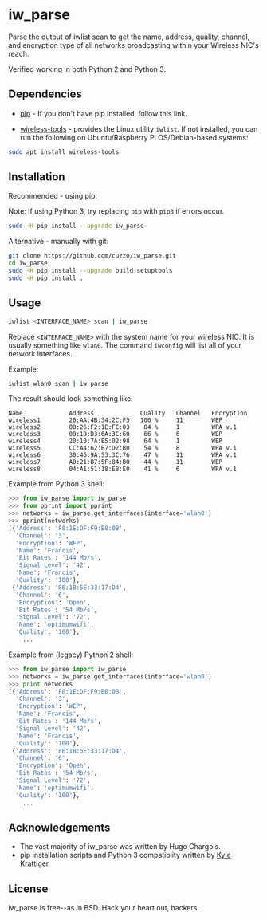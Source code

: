 iw_parse
========

Parse the output of iwlist scan to get the name, address, quality, channel, and encryption type of all networks broadcasting within your Wireless NIC's reach.

Verified working in both Python 2 and Python 3.

Dependencies
------------

* [pip](https://pip.pypa.io/en/latest/installing/ "pip installation guide") - If you don't have pip installed, follow this link.

* [wireless-tools](https://packages.ubuntu.com/focal/wireless-tools) - provides the Linux utility `iwlist`. If not installed, you can run the following on Ubuntu/Raspberry Pi OS/Debian-based systems:

```bash
sudo apt install wireless-tools
```

Installation
------------

Recommended - using pip:

Note: If using Python 3, try replacing `pip` with `pip3` if errors occur. 

```bash
sudo -H pip install --upgrade iw_parse
```

Alternative - manually with git:
```bash
git clone https://github.com/cuzzo/iw_parse.git
cd iw_parse
sudo -H pip install --upgrade build setuptools
sudo -H pip install .
```

Usage
-----

```bash
iwlist <INTERFACE_NAME> scan | iw_parse
```

Replace `<INTERFACE_NAME>` with the system name for your wireless NIC. It is usually something like `wlan0`. The command `iwconfig` will list all of your network interfaces.

Example:

```bash
iwlist wlan0 scan | iw_parse
```

The result should look something like:

```
Name             Address             Quality   Channel   Encryption
wireless1        20:AA:4B:34:2C:F5   100 %     11        WEP
wireless2        00:26:F2:1E:FC:03    84 %     1         WPA v.1
wireless3        00:1D:D3:6A:3C:60    66 %     6         WEP
wireless4        20:10:7A:E5:02:98    64 %     1         WEP
wireless5        CC:A4:62:B7:D2:B0    54 %     8         WPA v.1
wireless6        30:46:9A:53:3C:76    47 %     11        WPA v.1
wireless7        A0:21:B7:5F:84:B0    44 %     11        WEP
wireless8        04:A1:51:18:E8:E0    41 %     6         WPA v.1
```

Example from Python 3 shell:

```python
>>> from iw_parse import iw_parse
>>> from pprint import pprint
>>> networks = iw_parse.get_interfaces(interface='wlan0')
>>> pprint(networks)
[{'Address': 'F8:1E:DF:F9:B0:0B',
  'Channel': '3',
  'Encryption': 'WEP',
  'Name': 'Francis',
  'Bit Rates': '144 Mb/s',
  'Signal Level': '42',
  'Name': 'Francis',
  'Quality': '100'},
 {'Address': '86:1B:5E:33:17:D4',
  'Channel': '6',
  'Encryption': 'Open',
  'Bit Rates': '54 Mb/s',
  'Signal Level': '72',
  'Name': 'optimumwifi',
  'Quality': '100'},
    ...
```

Example from (legacy) Python 2 shell:

```python
>>> from iw_parse import iw_parse
>>> networks = iw_parse.get_interfaces(interface='wlan0')
>>> print networks
[{'Address': 'F8:1E:DF:F9:B0:0B',
  'Channel': '3',
  'Encryption': 'WEP',
  'Name': 'Francis',
  'Bit Rates': '144 Mb/s',
  'Signal Level': '42',
  'Name': 'Francis',
  'Quality': '100'},
 {'Address': '86:1B:5E:33:17:D4',
  'Channel': '6',
  'Encryption': 'Open',
  'Bit Rates': '54 Mb/s',
  'Signal Level': '72',
  'Name': 'optimumwifi',
  'Quality': '100'},
    ...
```

Acknowledgements
----------------

* The vast majority of iw_parse was written by Hugo Chargois.
* pip installation scripts and Python 3 compatiblity written by [Kyle Krattiger](https://gitlab.com/mrmusic25)

License
-------

iw_parse is free--as in BSD. Hack your heart out, hackers.
